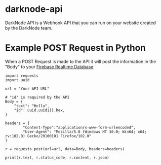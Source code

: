 # darknode-api

DarkNode API is a Webhook API that you can run on your website created by the DarkNode team.

# Example POST Request in Python
When a POST Request is made to the API it will post the information in the "Body" to your [Firebase Realtime Database](https://firebase.google.com/docs/database)
```
import requests
import uuid

url = "Your API URL"

# "id" is required by the API
Body = {
    "text": "Hello",
    "id": uuid.uuid1().hex, 
}

headers = {
        "Content-Type":"application/x-www-form-urlencoded",
        "User-Agent": "Mozilla/5.0 (Windows NT 10.0; Win64; x64; rv:102.0) Gecko/20100101 Firefox/102.0"
}

r = requests.post(url=url, data=Body, headers=headers)

print(r.text, r.status_code, r.content, r.json)
```
